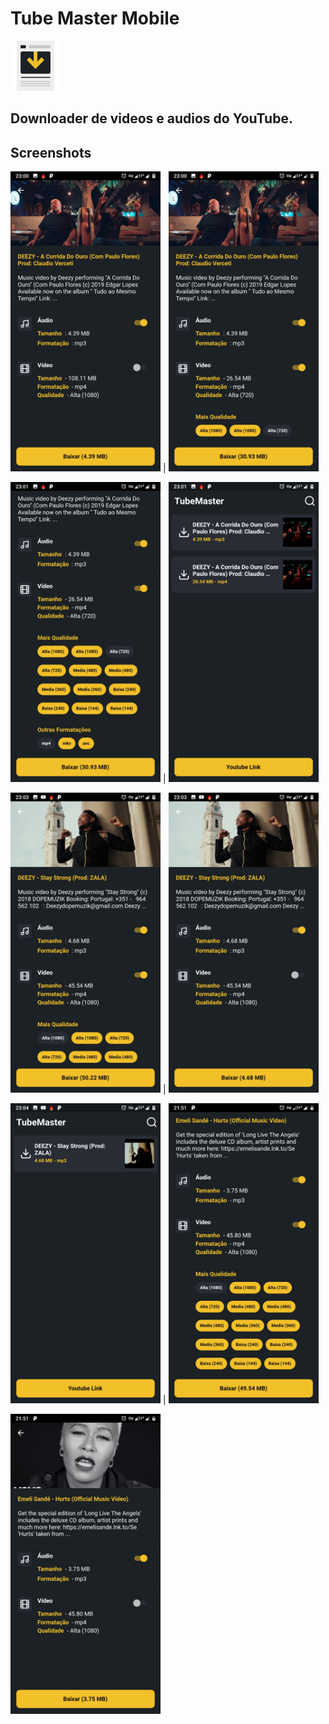 # Tube Master Mobile

<img src="/images/youtube.svg" width="80" height="80">

## Downloader de videos e audios do YouTube.

## Screenshots

<img src="/images/screenshot-1573423224990.jpg" width="240" height="480"> |
<img src="/images/screenshot-1573423251292.jpg" width="240" height="480">

<img src="/images/screenshot-1573423265500.jpg" width="240" height="480"> |
<img src="/images/screenshot-1573423289429.jpg" width="240" height="480">

<img src="/images/screenshot-1573423381052.jpg" width="240" height="480"> |
<img src="/images/screenshot-1573423411591.jpg" width="240" height="480">

<img src="/images/screenshot-1573423444131.jpg" width="240" height="480"> |
<img src="/images/screenshot-1573505470685.jpg" width="240" height="480">

<img src="/images/screenshot-1573505510593.jpg" width="240" height="480"> 
 
